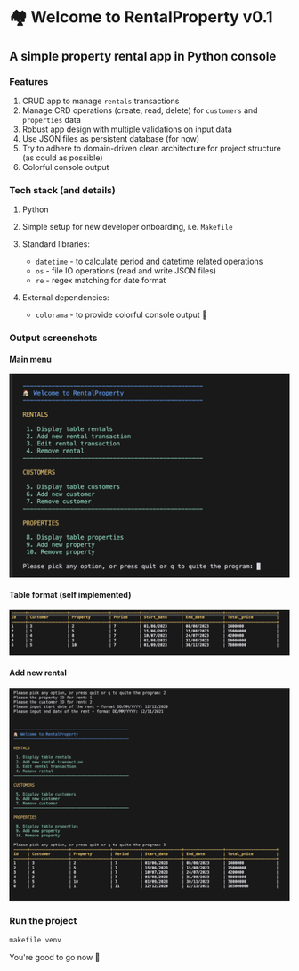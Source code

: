 # 🏘️  Welcome to RentalProperty v0.1

## A simple property rental app in Python console

### Features
1. CRUD app to manage `rentals` transactions
2. Manage CRD operations (create, read, delete) for `customers` and `properties` data
3. Robust app design with multiple validations on input data
4. Use JSON files as persistent database (for now)
5. Try to adhere to domain-driven clean architecture for project structure (as could as possible)
6. Colorful console output


### Tech stack (and details)
1. Python
2. Simple setup for new developer onboarding, i.e. `Makefile`
3. Standard libraries:
    * `datetime`  - to calculate period and datetime related operations
    * `os` - file IO operations (read and write JSON files)
    * `re` - regex matching for date format

4. External dependencies:
    * `colorama` - to provide colorful console output 🚀

### Output screenshots

#### Main menu
![alt text](images/image.png)

#### Table format (self implemented)
![alt text](images/image-1.png)

#### Add new rental
![alt text](images/image-2.png)


### Run the project
```bash
makefile venv
```

You're good to go now  🚀